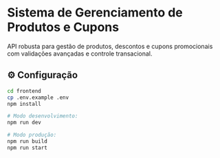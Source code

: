 # Sistema de Gerenciamento de Produtos e Cupons

API robusta para gestão de produtos, descontos e cupons promocionais com validações avançadas e controle transacional.

## ⚙️ Configuração

```bash
cd frontend
cp .env.example .env
npm install

# Modo desenvolvimento:
npm run dev

# Modo produção:
npm run build
npm run start
```

```

```
